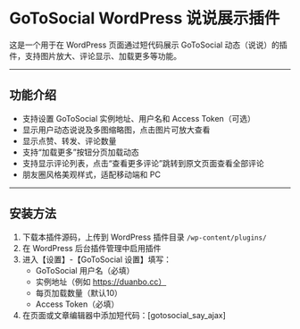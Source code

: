 # GoToSocial WordPress 说说展示插件

这是一个用于在 WordPress 页面通过短代码展示 GoToSocial 动态（说说）的插件，支持图片放大、评论显示、加载更多等功能。

---

## 功能介绍

- 支持设置 GoToSocial 实例地址、用户名和 Access Token（可选）
- 显示用户动态说说及多图缩略图，点击图片可放大查看
- 显示点赞、转发、评论数量
- 支持“加载更多”按钮分页加载动态
- 支持显示评论列表，点击“查看更多评论”跳转到原文页面查看全部评论
- 朋友圈风格美观样式，适配移动端和 PC

---

## 安装方法

1. 下载本插件源码，上传到 WordPress 插件目录 `/wp-content/plugins/`
2. 在 WordPress 后台插件管理中启用插件
3. 进入【设置】-【GoToSocial 设置】填写：
   - GoToSocial 用户名（必填）
   - 实例地址（例如 https://duanbo.cc）
   - 每页加载数量（默认10）
   - Access Token（必填）
4. 在页面或文章编辑器中添加短代码：[gotosocial_say_ajax]
